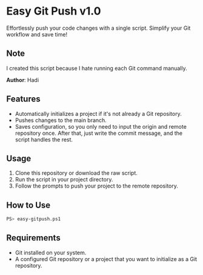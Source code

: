 # Easy Git Push v1.0

Effortlessly push your code changes with a single script. Simplify your Git workflow and save time!

## Note
I created this script because I hate running each Git command manually.

**Author**: Hadi

## Features
- Automatically initializes a project if it's not already a Git repository.
- Pushes changes to the main branch.
- Saves configuration, so you only need to input the origin and remote repository once. After that, just write the commit message, and the script handles the rest.

## Usage
1. Clone this repository or download the raw script.
2. Run the script in your project directory.
3. Follow the prompts to push your project to the remote repository.

## How to Use
```sh
PS> easy-gitpush.ps1
```

## Requirements
- Git installed on your system.
- A configured Git repository or a project that you want to initialize as a Git repository.
